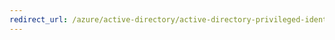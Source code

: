 ```yaml
---
redirect_url: /azure/active-directory/active-directory-privileged-identity-management-configure
---
```

